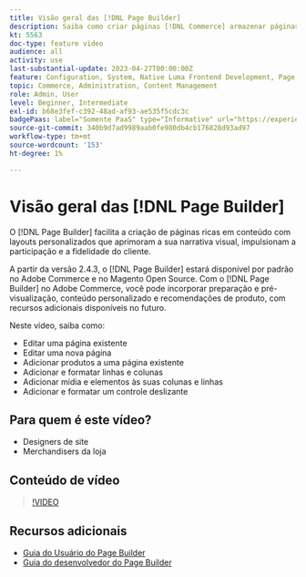 ```yaml
---
title: Visão geral das [!DNL Page Builder]
description: Saiba como criar páginas [!DNL Commerce] armazenar páginas no Administrador usando [!DNL Page Builder].
kt: 5563
doc-type: feature video
audience: all
activity: use
last-substantial-update: 2023-04-27T00:00:00Z
feature: Configuration, System, Native Luma Frontend Development, Page Content
topic: Commerce, Administration, Content Management
role: Admin, User
level: Beginner, Intermediate
exl-id: b68e3fef-c392-48ad-af93-ae535f5cdc3c
badgePaas: label="Somente PaaS" type="Informative" url="https://experienceleague.adobe.com/en/docs/commerce/user-guides/product-solutions" tooltip="Aplica-se somente a projetos do Adobe Commerce na nuvem (infraestrutura do PaaS gerenciada pela Adobe) e a projetos locais."
source-git-commit: 340b9d7ad9989aab0fe980db4cb176828d93ad97
workflow-type: tm+mt
source-wordcount: '153'
ht-degree: 1%

---
```


# Visão geral das [!DNL Page Builder]

O [!DNL Page Builder] facilita a criação de páginas ricas em conteúdo com layouts personalizados que aprimoram a sua narrativa visual, impulsionam a participação e a fidelidade do cliente.

A partir da versão 2.4.3, o [!DNL Page Builder] estará disponível por padrão no Adobe Commerce e no Magento Open Source. Com o [!DNL Page Builder] no Adobe Commerce, você pode incorporar preparação e pré-visualização, conteúdo personalizado e recomendações de produto, com recursos adicionais disponíveis no futuro.

Neste vídeo, saiba como:

- Editar uma página existente
- Editar uma nova página
- Adicionar produtos a uma página existente
- Adicionar e formatar linhas e colunas
- Adicionar mídia e elementos às suas colunas e linhas
- Adicionar e formatar um controle deslizante

## Para quem é este vídeo?

- Designers de site
- Merchandisers da loja

## Conteúdo de vídeo

>[!VIDEO](https://video.tv.adobe.com/v/343781?quality=12&learn=on)

## Recursos adicionais

- [Guia do Usuário do Page Builder](https://experienceleague.adobe.com/docs/commerce-admin/page-builder/guide-overview.html)
- [Guia do desenvolvedor do Page Builder](https://developer.adobe.com/commerce/frontend-core/page-builder/)
